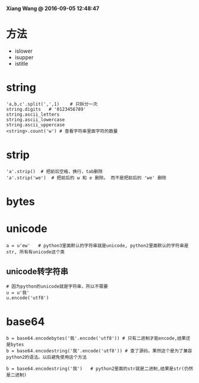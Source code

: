 #### Xiang Wang @ 2016-09-05 12:48:47


# 方法
* islower
* isupper
* istitle


# string
    'a,b,c'.split(',',1)    # 只拆分一次
    string.digits   # '0123456789'
    string.ascii_letters
    string.ascii_lowercase
    string.ascii_uppercase
    <string>.count('w') # 查看字符串里面字符的数量

# strip
    'a'.strip()  # 把前后空格，换行，tab删除
    'a'.strip('we')  # 把前后的 w 和 e 删除。 而不是把前后的 'we' 删除

# bytes

# unicode
    a = u'ew'   # python3里面默认的字符串就是unicode, python2里面默认的字符串是str, 所有有unicode这个类

## unicode转字符串
    # 因为python的unicode就是字符串，所以不需要
    u = u'我'
    u.encode('utf8')

# base64
    b = base64.encodebytes('我'.encode('utf8')) # 只有二进制才能encode,结果还是bytes
    b = base64.encodestring('我'.encode('utf8')) # 查了源码，果然这个是为了兼容python2的语法。以后避免使用这个方法

    b = base64.encodestring('我')   # python2里面的str就是二进制,结果是str(仍然是二进制)
